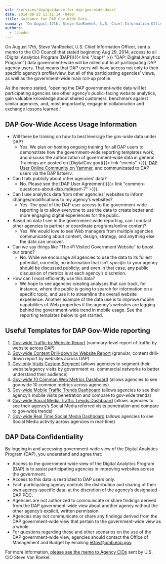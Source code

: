 ```yaml
---
url: /services/dap/guidance-for-dap-gov-wide-data/
date: 2014-08-28 11:11:14 -0400
title: Guidance for DAP Gov-Wide Data
summary: 'On August 17th, Steve VanRoekel, U.S. Chief Information Officer, sent a memo to the CIO Council that stated beginning Aug 29, 2014, access to all Digital Analytics Program (DAP) data government-wide will be rolled out to all participating DAP agency users. That means that DAP users will have access not only to their specific agency&#8217;s'
authors:
  - tlowden
---
```


On August 17th, Steve VanRoekel, U.S. Chief Information Officer, sent a memo to the CIO Council that stated beginning Aug 29, 2014, access to all [Digital Analytics Program (DAP)]({{< link "/dap/" >}} "DAP: Digital Analytics Program") data government-wide will be rolled out to all participating DAP agency users. That means that DAP users will have access not only to their specific agency&#8217;s profile/view, but all of the participating agencies&#8217; views, as well as the government-wide main roll-up profile.

As the memo stated, &#8220;opening the DAP government-wide data will let participating agencies see other agency’s public-facing website analytics, gain valuable knowledge about shared customers, benchmark against similar agencies, and, most importantly, engage in collaboration and exchange lessons learned.&#8221;

## DAP Gov-Wide Access Usage Information

* Will there be training on how to best leverage the gov-wide data under DAP?
    * Yes. We plan on hosting ongoing training for all DAP users to demonstrate how the government-wide reporting templates work, and discuss the authorization of government-wide data in general. Trainings are posted on [DigitalGov.gov]({{< link "events" >}}), [DAP User Online Community on Yammer](https://www.yammer.com/dapusergrouponlineforum/), and communicated to DAP users via the DAP listserv.
* Can I talk publicly about other agencies&#8217; data?
    * No. Please see the [DAP User Agreement]({{< link "common-questions-about-dap.md#part-7" >}}).
* Can I use analytics data from other agencies’ websites to inform changes/modifications to my agency’s websites?
    * Yes. The goal of the DAP user access to the government-wide reporting is to allow everyone to use the data to create better and more engaging digital experiences for the public.
* Based on data I see in the government-wide reporting, can I contact other agencies to partner or coordinate programs/online content?
    * Yes. We would love to see Web managers from multiple agencies communicating about content, design, strategy, and anything else the data can uncover.
* Can we say things like “The #1 Visited Government Website” to boost our brand?
    * No. While we encourage all agencies to use the data to its fullest potential, currently, no information that isn’t _specific_ to your agency should be discussed publicly; and even in that case, any public discussion of metrics is at each agency’s discretion.
* How can I most efficiently use this data?
    * We hope to see agencies creating analyses that can track, for instance, where the public is going to search for information on a specific topic, and use it to streamline the overall website experience. Another example of the data use is to improve mobile capabilities of Web properties if the agency’s websites are lagging behind the government-wide trend in mobile usage. See the reporting templates below to get started.

## Useful Templates for DAP Gov-Wide reporting

  1. [Gov-wide Traffic by Website Report](https://www.google.com/analytics/web/template?uid=-noxA-YqSySikT10pN_jrw) (summary-level report of traffic by website across DAP)
  2. [Gov-wide Content Drill-down by Website Report](https://www.google.com/analytics/web/template?uid=SqgnBtKhQrORffEGYM8ydQ) (granular, content drill-down report by websites across DAP)
  3. [Gov-only Visits Custom Segment](https://www.google.com/analytics/web/template?uid=m6Q9DsRVQPaBkWKKSyyXTw) (allows agencies to segment their website/agency visits by government vs. commercial networks to better understand their audience)
  4. [Gov-wide 10 Common Web Metrics Dashboard](https://www.google.com/analytics/web/template?uid=VHm6X0lkSEWOvc0vJbSXVA) (allows agencies to see gov-wide 10 common metrics across agencies)
  5. [Gov-wide Mobile Traffic Trends Dashboard](https://www.google.com/analytics/web/template?uid=YZIj2Qe9Q62P7bqwz_DiAA) (allows agencies to see their agency’s mobile visits penetration and compare to gov-wide trends)
  6. [Gov-wide Social Media Traffic Trends Dashboard](https://www.google.com/analytics/web/template?uid=I3o9B29wQ6Cvd6A_NBf4nw) (allows agencies to see their agency’s Social Media referred visits penetration and compare to gov-wide trends)
  7. [Gov-wide Real Time Social Media Dashboard](https://www.google.com/analytics/web/template?uid=pPipQHZfQGiLBeMBFw2u3Q) (allows agencies to see Social Media activity across agencies in real-time)

## DAP Data Confidentiality

By logging in and accessing government-wide view of the Digital Analytics Program (DAP), you understand and agree that:

* Access to the government-wide view of the Digital Analytics Program (DAP) is to assist participating agencies in improving websites across the government.
* Access to this data is restricted to DAP users only.
* Each participating agency controls the distribution and sharing of their own agency-specific data, at the discretion of the agency&#8217;s designated DAP POC.
* Agencies are not authorized to communicate or share findings derived from the DAP government-wide view about another agency without the other agency&#8217;s explicit, written permission.
* Agencies may not communicate or share any findings derived from the DAP government-wide view that pertain to the government-wide view as a whole.
* For questions regarding these and other scenarios on the use of the DAP government-wide view, agencies should contact the Office of Management and Budget by emailing <eGov@omb.eop.gov>.

For more information, [please see the memo to Agency CIOs](https://s3.amazonaws.com/digitalgov/_legacy-img/2014/08/SVR-CIO-Council-memo-August-17.pdf) sent by U.S. CIO Steve Van Roekel.

